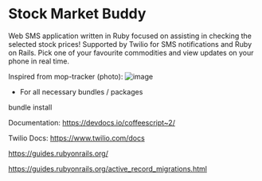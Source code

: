 # Stock Market Buddy

Web SMS application written in Ruby focused on assisting in checking the selected stock prices! Supported by Twilio for SMS notifications and Ruby on Rails. Pick one of your favourite commodities and view updates on your phone in real time.

Inspired from mop-tracker (photo):
![image](https://raw.githubusercontent.com/mop-tracker/mop/master/doc/screenshot.png)

- For all necessary bundles / packages

bundle install

Documentation: https://devdocs.io/coffeescript~2/

Twilio Docs: https://www.twilio.com/docs

https://guides.rubyonrails.org/

https://guides.rubyonrails.org/active_record_migrations.html

  
